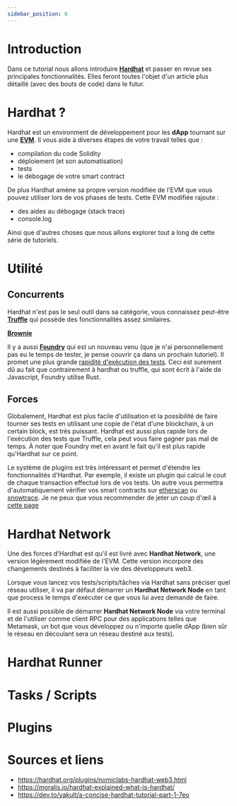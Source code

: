```yaml
---
sidebar_position: 6
---
```


# Introduction

Dans ce tutorial nous allons introduire **[Hardhat](https://hardhat.org/)** et passer en revue ses principales
fonctionnalités. Elles feront toutes l'objet d'un article plus détaillé (avec des bouts de code) dans le futur.

# Hardhat ?

[//]: # (Par qui ?)
Hardhat est un environment de développement pour les **dApp** tournant sur une **[EVM](https://ethereum.org/fr/developers/docs/evm/#top)**. 
Il vous aide à diverses étapes de votre travail telles que :
- compilation du code Solidity
- déploiement (et son automatisation)
- tests
- le débogage de votre smart contract

De plus Hardhat amène sa propre version modifiée de l'EVM que vous pouvez utiliser lors de vos phases de tests. Cette
EVM modifiée rajoute :
- des aides au débogage (stack trace)
- console.log

Ainsi que d'autres choses que nous allons explorer tout a long de cette série de tutoriels.

[//]: # (Below are the main talking points I wanna cover in this tuto)

# Utilité

[//]: # ("Concurrent")
[//]: # (Forces)
## Concurrents

Hardhat n'est pas le seul outil dans sa catégorie, vous connaissez peut-être **[Truffle](https://trufflesuite.com/docs/truffle/)**
qui possède des fonctionnalités assez similaires.

**[Brownie](https://eth-brownie.readthedocs.io/en/stable/)** 

Il y a aussi **[Foundry](https://mirror.xyz/sha.eth/6Mn3HjrqKLhHzu2balLPv4SqE5a-oEESl4ycpRkWFsc)**
qui est un nouveau venu (que je n'ai personnellement pas eu le temps de tester, je pense couvrir ça dans un 
prochain tutoriel). Il promet une plus grande [rapidité d'exécution des tests](https://www.paradigm.xyz/2021/12/introducing-the-foundry-ethereum-development-toolbox/#You_should_be_writing_your_tests_in_Solidity).
Ceci est surement dû au fait que contrairement à hardhat ou truffle, qui sont écrit à l'aide de Javascript, Foundry
utilise Rust.

## Forces

Globalement, Hardhat est plus facile d'utilisation et la possibilité de faire tourner ses tests en utilisant une copie
de l'état d'une blockchain, à un certain block, est très puissant.
Hardhat est aussi plus rapide lors de l'exécution des tests que Truffle, cela peut vous faire gagner pas mal de temps.
À noter que Foundry met en avant le fait qu'il est plus rapide qu'Hardhat sur ce point.

Le système de plugins est très intéressant et permet d'étendre les fonctionnalités d'Hardhat.
Par exemple, il existe un plugin qui calcul le cout de chaque transaction effectué lors de vos tests.
Un autre vous permettra d'automatiquement vérifier vos smart contracts sur [etherscan](https://etherscan.io/) ou
[snowtrace](https://snowtrace.io/). Je ne peux que vous recommender de jeter un coup d'œil à [cette page](https://hardhat.org/plugins/)


# Hardhat Network

Une des forces d'Hardhat est qu'il est livré avec **Hardhat Network**, une version légèrement modifiée de l'EVM.
Cette version incorpore des changements destinés à faciliter la vie des développeurs web3.

Lorsque vous lancez vos tests/scripts/tâches via Hardhat sans préciser quel réseau utiliser, il va par défaut démarrer
un **Hardhat Network Node** en tant que process le temps d'exécuter ce que vous lui avez demandé de faire.

Il est aussi possible de démarrer **Hardhat Network Node** via votre terminal et de l'utiliser comme client RPC pour des 
applications telles que Metamask, un bot que vous développez ou n'importe quelle dApp (bien sûr le réseau en découlant sera 
un réseau destiné aux tests).


# Hardhat Runner

# Tasks / Scripts

# Plugins

# Sources et liens

- https://hardhat.org/plugins/nomiclabs-hardhat-web3.html
- https://moralis.io/hardhat-explained-what-is-hardhat/
- https://dev.to/yakult/a-concise-hardhat-tutorial-part-1-7eo
